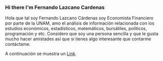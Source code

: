 ### Hi there  I'm Fernando Lazcano Cardenas 


Hola que tal soy Fernando Lazcano Cárdenas soy Economista Financiero por parte de la UNAM, amo el análisis de información relacionada con los estudios económicos, estadísticos, matemáticos, bursátiles, políticos, programación y etc.  Considero que soy una persona sencilla y que le gusta mucho hacer amistades así que si tienes algo interesante que contarme contáctame. 



A continuación se muestra un [Link](https://ejemplo.com/ "Título opcional del enlace").
